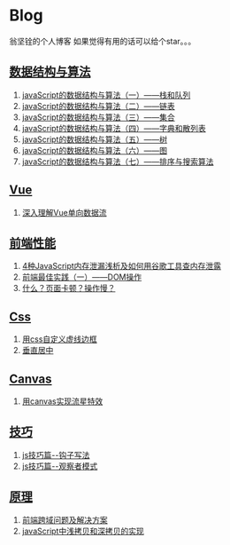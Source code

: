 # Blog
翁坚铨的个人博客
如果觉得有用的话可以给个star。。。

## [数据结构与算法](https://github.com/wengjq/Blog/issues?q=is%3Aissue+is%3Aopen+label%3A%E6%95%B0%E6%8D%AE%E7%BB%93%E6%9E%84%E4%B8%8E%E7%AE%97%E6%B3%95)
1. [javaScript的数据结构与算法（一）——栈和队列](https://github.com/wengjq/Blog/issues/4)
2. [javaScript的数据结构与算法（二）——链表](https://github.com/wengjq/Blog/issues/5)
3. [javaScript的数据结构与算法（三）——集合](https://github.com/wengjq/Blog/issues/6)
4. [javaScript的数据结构与算法（四）——字典和散列表](https://github.com/wengjq/Blog/issues/7)
5. [javaScript的数据结构与算法（五）——树](https://github.com/wengjq/Blog/issues/8)
6. [javaScript的数据结构与算法（六）——图](https://github.com/wengjq/Blog/issues/9)
7. [javaScript的数据结构与算法（七）——排序与搜索算法](https://github.com/wengjq/Blog/issues/10)

## [Vue](https://github.com/wengjq/Blog/labels/Vue)
1. [深入理解Vue单向数据流](https://github.com/wengjq/Blog/issues/17)

## [前端性能](https://github.com/wengjq/Blog/issues?q=is%3Aissue+is%3Aopen+label%3A%E5%89%8D%E7%AB%AF%E6%80%A7%E8%83%BD)
1. [4种JavaScript内存泄漏浅析及如何用谷歌工具查内存泄露](https://github.com/wengjq/Blog/issues/1)
2. [前端最佳实践（一）——DOM操作](https://github.com/wengjq/Blog/issues/14)
3. [什么？页面卡顿？操作慢？](https://github.com/wengjq/Blog/issues/15)

## [Css](https://github.com/wengjq/Blog/issues?q=is%3Aissue+is%3Aopen+label%3ACss)
1. [用css自定义虚线边框](https://github.com/wengjq/Blog/issues/12)
2. [垂直居中](https://github.com/wengjq/Blog/issues/13)

## [Canvas](https://github.com/wengjq/Blog/labels/Canvas)
1. [用canvas实现流星特效](https://github.com/wengjq/Blog/issues/11)

## [技巧](https://github.com/wengjq/Blog/issues?q=is%3Aissue+is%3Aopen+label%3A%E6%8A%80%E5%B7%A7)
1. [js技巧篇--钩子写法](https://github.com/wengjq/Blog/issues/16)
2. [js技巧篇--观察者模式](https://github.com/wengjq/Blog/issues/18)

## [原理](https://github.com/wengjq/Blog/labels/%E5%8E%9F%E7%90%86)
1. [前端跨域问题及解决方案](https://github.com/wengjq/Blog/issues/2)
2. [javaScript中浅拷贝和深拷贝的实现](https://github.com/wengjq/Blog/issues/3)



